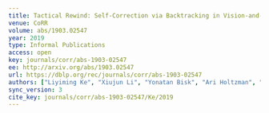 ```yaml
---
title: Tactical Rewind: Self-Correction via Backtracking in Vision-and-Language Navigation.
venue: CoRR
volume: abs/1903.02547
year: 2019
type: Informal Publications
access: open
key: journals/corr/abs-1903-02547
ee: http://arxiv.org/abs/1903.02547
url: https://dblp.org/rec/journals/corr/abs-1903-02547
authors: ["Liyiming Ke", "Xiujun Li", "Yonatan Bisk", "Ari Holtzman", "Zhe Gan", "Jingjing Liu", "Jianfeng Gao", "Yejin Choi", "Siddhartha S. Srinivasa"]
sync_version: 3
cite_key: journals/corr/abs-1903-02547/Ke/2019
---
```

